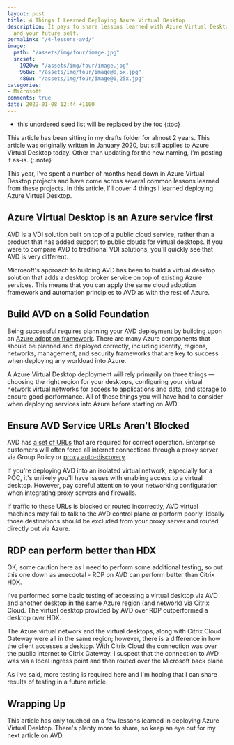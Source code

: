 ```yaml
---
layout: post
title: 4 Things I Learned Deploying Azure Virtual Desktop
description: It pays to share lessons learned with Azure Virtual Desktop for others
  and your future self.
permalink: "/4-lessons-avd/"
image:
  path: "/assets/img/four/image.jpg"
  srcset:
    1920w: "/assets/img/four/image.jpg"
    960w: "/assets/img/four/image@0,5x.jpg"
    480w: "/assets/img/four/image@0,25x.jpg"
categories:
- Microsoft
comments: true
date: 2022-01-08 12:44 +1100
---
```

* this unordered seed list will be replaced by the toc
{:toc}

This article has been sitting in my drafts folder for almost 2 years. This article was originally written in January 2020, but still applies to Azure Virtual Desktop today. Other than updating for the new naming, I'm posting it as-is.
{:.note}

This year, I've spent a number of months head down in Azure Virtual Desktop projects and have come across several common lessons learned from these projects. In this article, I'll cover 4 things I learned deploying Azure Virtual Desktop.

## Azure Virtual Desktop is an Azure service first

AVD is a VDI solution built on top of a public cloud service, rather than a product that has added support to public clouds for virtual desktops. If you were to compare AVD to traditional VDI solutions, you'll quickly see that AVD is very different.

Microsoft's approach to building AVD has been to build a virtual desktop solution that adds a desktop broker service on top of existing Azure services. This means that you can apply the same cloud adoption framework and automation principles to AVD as with the rest of Azure.

## Build AVD on a Solid Foundation

Being successful requires planning your AVD deployment by building upon an [Azure adoption framework](https://azure.microsoft.com/en-us/cloud-adoption-framework/). There are many Azure components that should be planned and deployed correctly, including identity, regions, networks, management, and security frameworks that are key to success when deploying any workload into Azure.

A Azure Virtual Desktop deployment will rely primarily on three things — choosing the right region for your desktops, configuring your virtual network virtual networks for access to applications and data, and storage to ensure good performance. All of these things you will have had to consider when deploying services into Azure before starting on AVD.

## Ensure AVD Service URLs Aren't Blocked

AVD has [a set of URLs](https://docs.microsoft.com/en-us/azure/virtual-desktop/overview#requirements) that are required for correct operation. Enterprise customers will often force all internet connections through a proxy server via Group Policy or [proxy auto-discovery](https://en.wikipedia.org/wiki/Web_Proxy_Auto-Discovery_Protocol).

If you're deploying AVD into an isolated virtual network, especially for a POC, it's unlikely you'll have issues with enabling access to a virtual desktop. However, pay careful attention to your networking configuration when integrating proxy servers and firewalls.

If traffic to these URLs is blocked or routed incorrectly, AVD virtual machines may fail to talk to the AVD control plane or perform poorly. Ideally those destinations should be excluded from your proxy server and routed directly out via Azure.

## RDP can perform better than HDX

OK, some caution here as I need to perform some additional testing, so put this one down as anecdotal - RDP on AVD can perform better than Citrix HDX.

I've performed some basic testing of accessing a virtual desktop via AVD and another desktop in the same Azure region (and network) via Citrix Cloud. The virtual desktop provided by AVD over RDP outperformed a desktop over HDX.

The Azure virtual network and the virtual desktops, along with Citrix Cloud Gateway were all in the same region; however, there is a difference in how the client accesses a desktop. With Citrix Cloud the connection was over the public internet to Citrix Gateway. I suspect that the connection to AVD was via a local ingress point and then routed over the Microsoft back plane.

As I've said, more testing is required here and I'm hoping that I can share results of testing in a future article.

## Wrapping Up

This article has only touched on a few lessons learned in deploying Azure Virtual Desktop. There's plenty more to share, so keep an eye out for my next article on AVD.
